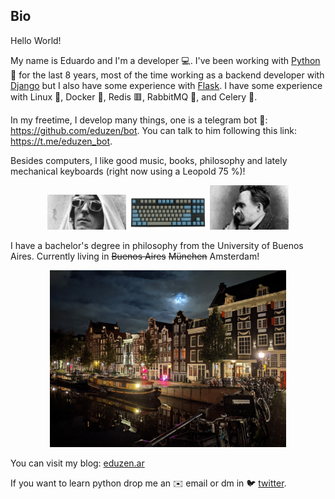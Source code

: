 ## Bio

Hello World!
 
My name is Eduardo and I'm a developer 💻. I've been working with [Python](https://www.python.org/) 🐍 for the last 8 years, most of the time working as a backend developer with [Django](https://www.djangoproject.com/) but I also have some experience with [Flask](https://flask.palletsprojects.com/en/1.1.x/). I have some experience with Linux 🐧, Docker 🐳, Redis 🟥, RabbitMQ 🐰, and Celery 🌿.

In my freetime, I develop many things, one is a telegram bot 🤖: https://github.com/eduzen/bot. You can talk to him following this link: https://t.me/eduzen_bot.

Besides computers, I like good music, books, philosophy and lately mechanical keyboards (right now using a Leopold 75 %)!

<p align="center">
 <img src="https://github.com/eduzen/eduzen/blob/main/.github/spinetta.jpg" alt="Spinetta" width="25%">
 <img src="https://github.com/eduzen/eduzen/blob/main/.github/leopold.jpg" alt="Leopold" width="25%">
 <img src="https://github.com/eduzen/eduzen/blob/main/.github/nietzsche.jpg" alt="Nietzsche" width="25%">
</p>

I have a bachelor's degree in philosophy from the University of Buenos Aires. Currently living in ~~Buenos Aires~~ ~~München~~ Amsterdam!

<p align="center">
<img src="https://github.com/eduzen/eduzen/blob/main/.github/amsterdam.jpg" alt="Amsterdam" width="75%">
</p>

You can visit my blog: [eduzen.ar](https://eduzen.ar) 

If you want to learn python drop me an ✉️ email or dm in 🐦 [twitter](https://twitter.com/_eduzen_).

